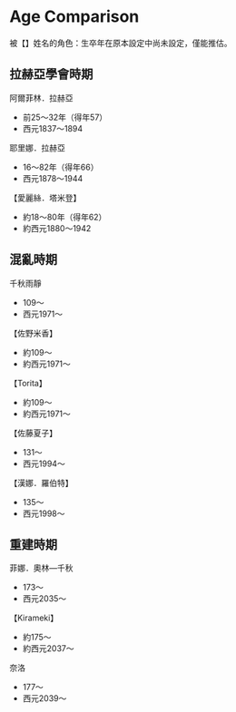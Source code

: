 # Age Comparison
被【】姓名的角色：生卒年在原本設定中尚未設定，僅能推估。

## 拉赫亞學會時期

阿爾菲林．拉赫亞

- 前25～32年（得年57）
- 西元1837～1894

耶里娜．拉赫亞

- 16～82年（得年66）
- 西元1878～1944

【愛麗絲．塔米登】

- 約18～80年（得年62）
- 約西元1880～1942

## 混亂時期

千秋雨靜

- 109～
- 西元1971～

【佐野米香】

- 約109～
- 約西元1971～

【Torita】

- 約109～
- 約西元1971～

【佐藤夏子】

- 131～
- 西元1994～

【漢娜．羅伯特】

- 135～
- 西元1998～

## 重建時期

菲娜．奧林—千秋

- 173～
- 西元2035～

【Kirameki】

- 約175～
- 約西元2037～

奈洛

- 177～
- 西元2039～
